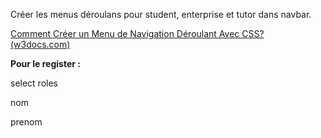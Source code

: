 Créer les menus déroulans pour student, enterprise et tutor dans navbar.

[Comment Créer un Menu de Navigation Déroulant Avec CSS? (w3docs.com)](https://fr.w3docs.com/snippets/css/comment-creer-un-menu-de-navigation-deroulant-avec-css.html)


**Pour le register :**

select roles

nom

prenom
